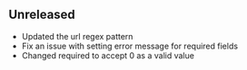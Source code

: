 ## Unreleased
* Updated the url regex pattern
* Fix an issue with setting error message for required fields
* Changed required to accept 0 as a valid value